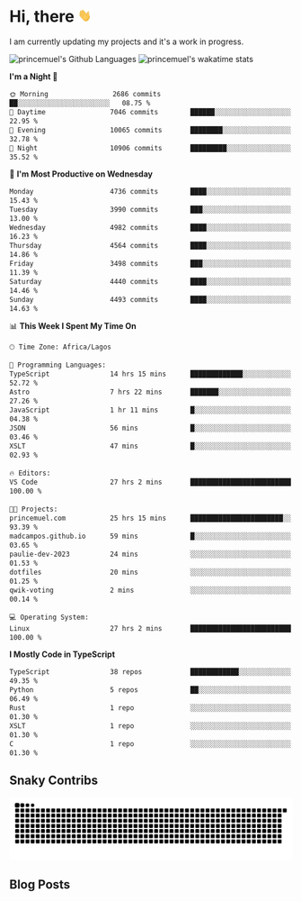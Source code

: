 # Hi, there <img src='/assets/wave.gif' alt='Just saying hello' width='24' height='24' />

<!--
**princemuel/princemuel** is a ✨ _special_ ✨ repository because its `README.md` (this file) appears on your GitHub profile.

Here are some ideas to get you started:

- 🔭 I’m currently working on ...
- 🌱 I’m currently learning ...
- 👯 I’m looking to collaborate on ...
- 🤔 I’m looking for help with ...
- 💬 Ask me about ...
- 📫 How to reach me: ...
- 😄 Pronouns: ...
- ⚡ Fun fact: ...
-->

I am currently updating my projects and it's a work in progress.

![princemuel's Github Languages](https://github-readme-stats.vercel.app/api/top-langs/?username=princemuel&text_color=586069&layout=compact&hide_border=true&title_color=0366d6&count_private=true&include_all_commits=true&theme=tokyonight&show_icons=true)
![princemuel's wakatime stats](https://github-readme-stats.vercel.app/api/wakatime?username=princemuel&text_color=586069&layout=compact&hide_border=true&title_color=0366d6&count_private=true&include_all_commits=true&theme=tokyonight&show_icons=true)

<!--START_SECTION:waka-->
**I'm a Night 🦉** 

```text
🌞 Morning                2686 commits        ██░░░░░░░░░░░░░░░░░░░░░░░   08.75 % 
🌆 Daytime                7046 commits        ██████░░░░░░░░░░░░░░░░░░░   22.95 % 
🌃 Evening                10065 commits       ████████░░░░░░░░░░░░░░░░░   32.78 % 
🌙 Night                  10906 commits       █████████░░░░░░░░░░░░░░░░   35.52 % 
```
📅 **I'm Most Productive on Wednesday** 

```text
Monday                   4736 commits        ████░░░░░░░░░░░░░░░░░░░░░   15.43 % 
Tuesday                  3990 commits        ███░░░░░░░░░░░░░░░░░░░░░░   13.00 % 
Wednesday                4982 commits        ████░░░░░░░░░░░░░░░░░░░░░   16.23 % 
Thursday                 4564 commits        ████░░░░░░░░░░░░░░░░░░░░░   14.86 % 
Friday                   3498 commits        ███░░░░░░░░░░░░░░░░░░░░░░   11.39 % 
Saturday                 4440 commits        ████░░░░░░░░░░░░░░░░░░░░░   14.46 % 
Sunday                   4493 commits        ████░░░░░░░░░░░░░░░░░░░░░   14.63 % 
```


📊 **This Week I Spent My Time On** 

```text
🕑︎ Time Zone: Africa/Lagos

💬 Programming Languages: 
TypeScript               14 hrs 15 mins      █████████████░░░░░░░░░░░░   52.72 % 
Astro                    7 hrs 22 mins       ███████░░░░░░░░░░░░░░░░░░   27.26 % 
JavaScript               1 hr 11 mins        █░░░░░░░░░░░░░░░░░░░░░░░░   04.38 % 
JSON                     56 mins             █░░░░░░░░░░░░░░░░░░░░░░░░   03.46 % 
XSLT                     47 mins             █░░░░░░░░░░░░░░░░░░░░░░░░   02.93 % 

🔥 Editors: 
VS Code                  27 hrs 2 mins       █████████████████████████   100.00 % 

🐱‍💻 Projects: 
princemuel.com           25 hrs 15 mins      ███████████████████████░░   93.39 % 
madcampos.github.io      59 mins             █░░░░░░░░░░░░░░░░░░░░░░░░   03.65 % 
paulie-dev-2023          24 mins             ░░░░░░░░░░░░░░░░░░░░░░░░░   01.53 % 
dotfiles                 20 mins             ░░░░░░░░░░░░░░░░░░░░░░░░░   01.25 % 
qwik-voting              2 mins              ░░░░░░░░░░░░░░░░░░░░░░░░░   00.14 % 

💻 Operating System: 
Linux                    27 hrs 2 mins       █████████████████████████   100.00 % 
```

**I Mostly Code in TypeScript** 

```text
TypeScript               38 repos            ████████████░░░░░░░░░░░░░   49.35 % 
Python                   5 repos             ██░░░░░░░░░░░░░░░░░░░░░░░   06.49 % 
Rust                     1 repo              ░░░░░░░░░░░░░░░░░░░░░░░░░   01.30 % 
XSLT                     1 repo              ░░░░░░░░░░░░░░░░░░░░░░░░░   01.30 % 
C                        1 repo              ░░░░░░░░░░░░░░░░░░░░░░░░░   01.30 % 
```




<!--END_SECTION:waka-->

## Snaky Contribs

<img src='/assets/github-snake-dark.svg' alt='Snaky Contributions' />

## Blog Posts

<!-- BLOG-POST-LIST:START -->
<!-- BLOG-POST-LIST:END -->
